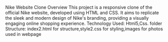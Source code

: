 Nike Website Clone
Overview
This project is a responsive clone of the official Nike website, developed using HTML and CSS. It aims to replicate the sleek and modern design of Nike's branding, providing a visually engaging online shopping experience.
Technology Used: Html5,Css.
folder Structure: index2.html for structure,style2.css for styling,images for photos used in webpage
